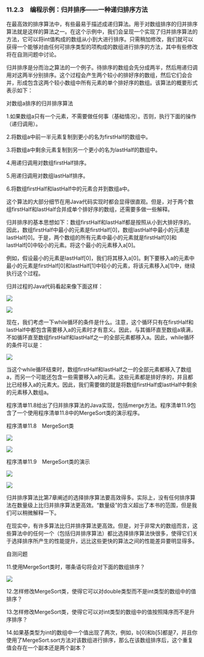    

### 11.2.3　编程示例：归并排序——一种递归排序方法

在最高效的排序算法中，有些最易于描述成递归算法。用于对数组排序的归并排序算法就是这样的算法之一。在这个示例中，我们会呈现一个实现了归并排序算法的方法，它可以将int值构成的数组从小到大进行排序。只需稍加修改，我们就可以获得一个能够对由任何可排序类型的项构成的数组进行排序的方法，其中有些修改将在自测问题中讨论。

归并排序是分而治之算法的一个例子。待排序的数组会先分成两半，然后用递归调用对这两半分别排序。这个过程会产生两个较小的排好序的数组，然后它们会合并，形成包含这两个较小数组中所有元素的单个排好序的数组。该算法的概要形式表示如下：

对数组a排序的归并排序算法

1.如果数组a只有一个元素，不需要做任何事（基础情况）。否则，执行下面的操作（递归调用）。

2.将数组a中前一半元素复制到更小的名为firstHalf的数组中。

3.将数组a中剩余元素复制到另一个更小的名为lastHalf的数组中。

4.用递归调用对数组firstHalf排序。

5.用递归调用对数组lastHalf排序。

6.将数组firstHalf和lastHalf中的元素合并到数组a中。

这个算法的大部分细节在用Java代码实现时都会显得很直观。但是，对于两个数组firstHalf和lastHalf合并成单个排好序的数组，还需要多做一些解释。

归并排序的基本思想如下：数组firstHalf和lastHalf都是按照从小到大排好序的。因此，数组firstHalf中最小的元素是firstHalf[0]，数组lastHalf中最小的元素是lastHalf[0]。于是，两个数组的所有元素中最小的元素就是firstHalf[0]和lastHalf[0]中较小的元素。将这个最小的元素移入a[0]。

例如，假设最小的元素是lastHalf[0]，我们将其移入a[0]。剩下要移入a的元素中最小的元素是firstHalf[0]和lastHalf[1]中较小的元素，将该元素移入a[1]中，继续执行这个过程。

归并过程的Java代码看起来像下面这样：

![](0-Assets/Epubook/程序员编程语言经典合集（计算机科学丛书5册套装），javapython编程语言含经典教材龙书《编译原理》%20(Bruce%20Eckel%20%20Alfred%20V.%20Aho%20%20Monica%20S.%20Lam%20etc.)%20(Z-Library)/images/image11272.jpeg)

![](../Images/image11273.gif)

现在，我们考虑一下while循环的条件是什么。注意，这个循环只有在firstHalf和lastHalf中都包含需要移入a的元素时才有意义。因此，与其循环直至数组a填满，不如循环直至数组firstHalf和lastHalf之一的全部元素都移入a。因此，while循环的条件可以是：

![](0-Assets/Epubook/程序员编程语言经典合集（计算机科学丛书5册套装），javapython编程语言含经典教材龙书《编译原理》%20(Bruce%20Eckel%20%20Alfred%20V.%20Aho%20%20Monica%20S.%20Lam%20etc.)%20(Z-Library)/images/image11274.jpeg)

当这个while循环结束时，数组firstHalf和lastHalf之一的全部元素都移入了数组a，而另一个可能还包含一些需要移入a的元素。这些元素都是排好序的，并且都比已经移入a的元素大。因此，我们需要做的就是将数组firstHalf或lastHalf中剩余的元素移入数组a。

程序清单11.8给出了归并排序算法的Java实现，包括merge方法。程序清单11.9包含了一个使用程序清单11.8中的MergeSort类的演示程序。

程序清单11.8　MergeSort类

![](0-Assets/Epubook/程序员编程语言经典合集（计算机科学丛书5册套装），javapython编程语言含经典教材龙书《编译原理》%20(Bruce%20Eckel%20%20Alfred%20V.%20Aho%20%20Monica%20S.%20Lam%20etc.)%20(Z-Library)/images/image11275.jpeg)

![](0-Assets/Epubook/程序员编程语言经典合集（计算机科学丛书5册套装），javapython编程语言含经典教材龙书《编译原理》%20(Bruce%20Eckel%20%20Alfred%20V.%20Aho%20%20Monica%20S.%20Lam%20etc.)%20(Z-Library)/images/image11276.jpeg)

程序清单11.9　MergeSort类的演示

![](0-Assets/Epubook/程序员编程语言经典合集（计算机科学丛书5册套装），javapython编程语言含经典教材龙书《编译原理》%20(Bruce%20Eckel%20%20Alfred%20V.%20Aho%20%20Monica%20S.%20Lam%20etc.)%20(Z-Library)/images/image11277.jpeg)

![](0-Assets/Epubook/程序员编程语言经典合集（计算机科学丛书5册套装），javapython编程语言含经典教材龙书《编译原理》%20(Bruce%20Eckel%20%20Alfred%20V.%20Aho%20%20Monica%20S.%20Lam%20etc.)%20(Z-Library)/images/image11278.jpeg)

归并排序算法比第7章阐述的选择排序算法要高效得多。实际上，没有任何排序算法在数量级上比归并排序算法更高效。“数量级”的含义超出了本书的范围，但是我们可以稍微解释一下。

在现实中，有许多算法比归并排序算法更高效。但是，对于非常大的数组而言，这些算法中的任何一个（包括归并排序算法）都比选择排序算法快很多，使得它们关于选择排序所产生的性能提升，远比这些更快的算法之间的性能差异要明显得多。

自测问题

11.使用MergeSort类时，哪条语句将会对下面的数组排序？

![](../Images/image11279.gif)

12.怎样修改MergeSort类，使得它可以对double类型而不是int类型的数组中的值排序？

13.怎样修改MergeSort类，使得它可以对int类型的数组中的值按照降序而不是升序排序？

14.如果基类型为int的数组中一个值出现了两次，例如，b[0]和b[5]都是7，并且你使用了MergeSort.sort方法对该数组进行排序，那么在该数组排序后，这个重复值会存在一个副本还是两个副本？